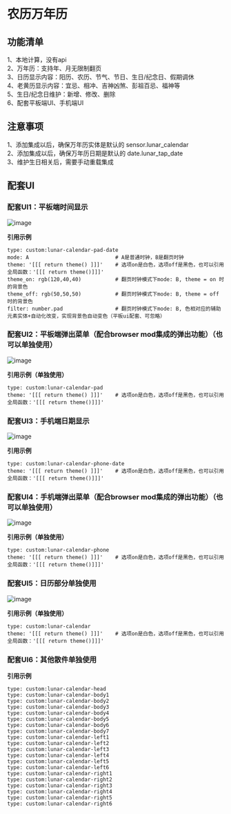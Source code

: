 # 农历万年历

## 功能清单
1、本地计算，没有api  
2、万年历：支持年、月无限制翻页  
3、日历显示内容：阳历、农历、节气、节日、生日/纪念日、假期调休  
4、老黄历显示内容：宜忌、相冲、吉神凶煞、彭祖百忌、福神等  
5、生日/纪念日维护：新增、修改、删除  
6、配套平板端UI、手机端UI  

## 注意事项  
1、添加集成以后，确保万年历实体是默认的 sensor.lunar_calendar  
2、添加集成以后，确保万年历日期是默认的 date.lunar_tap_date  
3、维护生日相关后，需要手动重载集成  

## 配套UI
### 配套UI1：平板端时间显示
![image](https://github.com/xiaoshi930/lunar_calendar/blob/main/image/pad_date.png)  

**引用示例**
~~~
type: custom:lunar-calendar-pad-date
mode: A                            # A是普通时钟，B是翻页时钟
theme: '[[[ return theme() ]]]'    # 选项on是白色，选项off是黑色，也可以引用全局函数：'[[[ return theme()]]]'
theme_on: rgb(120,40,40)           # 翻页时钟模式下mode: B, theme = on 时的背景色
theme_off: rgb(50,50,50)           # 翻页时钟模式下mode: B, theme = off 时的背景色
filter: number.pad                 # 翻页时钟模式下mode: B, 色相对应的辅助元素实体+自动化改变，实现背景色自动变色（平板ui配套、可忽略）
~~~

  
### 配套UI2：平板端弹出菜单（配合browser mod集成的弹出功能）（也可以单独使用）
![image](https://github.com/xiaoshi930/lunar_calendar/blob/main/image/pad.png)  

**引用示例（单独使用）**
~~~
type: custom:lunar-calendar-pad
theme: '[[[ return theme() ]]]'    # 选项on是白色，选项off是黑色，也可以引用全局函数：'[[[ return theme()]]]'
~~~

  
### 配套UI3：手机端日期显示
![image](https://github.com/xiaoshi930/lunar_calendar/blob/main/image/phone_date.png)  

**引用示例**
~~~
type: custom:lunar-calendar-phone-date
theme: '[[[ return theme() ]]]'    # 选项on是白色，选项off是黑色，也可以引用全局函数：'[[[ return theme()]]]'
~~~

  
### 配套UI4：手机端弹出菜单（配合browser mod集成的弹出功能）（也可以单独使用）
![image](https://github.com/xiaoshi930/lunar_calendar/blob/main/image/phone.png)  

**引用示例（单独使用）**
~~~
type: custom:lunar-calendar-phone
theme: '[[[ return theme() ]]]'    # 选项on是白色，选项off是黑色，也可以引用全局函数：'[[[ return theme()]]]'
~~~

  
### 配套UI5：日历部分单独使用
![image](https://github.com/xiaoshi930/lunar_calendar/blob/main/image/calendar.png)  

**引用示例（单独使用）**
~~~
type: custom:lunar-calendar
theme: '[[[ return theme() ]]]'    # 选项on是白色，选项off是黑色，也可以引用全局函数：'[[[ return theme()]]]'
~~~


### 配套UI6：其他散件单独使用
**引用示例**
~~~
type: custom:lunar-calendar-head
type: custom:lunar-calendar-body1
type: custom:lunar-calendar-body2
type: custom:lunar-calendar-body3
type: custom:lunar-calendar-body4
type: custom:lunar-calendar-body5
type: custom:lunar-calendar-body6
type: custom:lunar-calendar-body7
type: custom:lunar-calendar-left1
type: custom:lunar-calendar-left2
type: custom:lunar-calendar-left3
type: custom:lunar-calendar-left4
type: custom:lunar-calendar-left5
type: custom:lunar-calendar-left6
type: custom:lunar-calendar-right1
type: custom:lunar-calendar-right2
type: custom:lunar-calendar-right3
type: custom:lunar-calendar-right4
type: custom:lunar-calendar-right5
type: custom:lunar-calendar-right6
~~~
